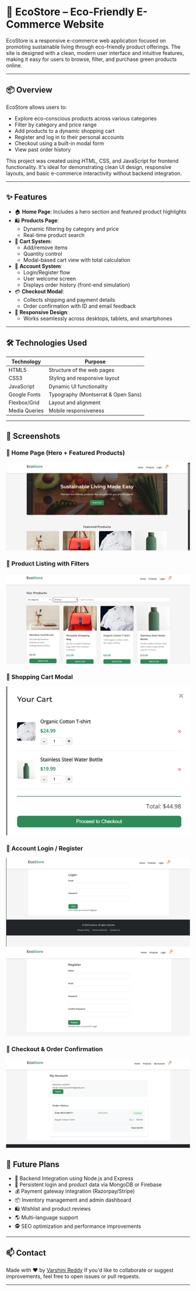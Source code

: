# 🌿 EcoStore – Eco-Friendly E-Commerce Website

EcoStore is a responsive e-commerce web application focused on promoting sustainable living through eco-friendly product offerings. The site is designed with a clean, modern user interface and intuitive features, making it easy for users to browse, filter, and purchase green products online.

---

## 📦 Overview

EcoStore allows users to:
- Explore eco-conscious products across various categories
- Filter by category and price range
- Add products to a dynamic shopping cart
- Register and log in to their personal accounts
- Checkout using a built-in modal form
- View past order history

This project was created using HTML, CSS, and JavaScript for frontend functionality. It's ideal for demonstrating clean UI design, responsive layouts, and basic e-commerce interactivity without backend integration.

---

## ✨ Features

- 🏠 **Home Page**: Includes a hero section and featured product highlights
- 🛍️ **Products Page**:
  - Dynamic filtering by category and price
  - Real-time product search
- 🛒 **Cart System**:
  - Add/remove items
  - Quantity control
  - Modal-based cart view with total calculation
- 👤 **Account System**:
  - Login/Register flow
  - User welcome screen
  - Displays order history (front-end simulation)
- 💳 **Checkout Modal**:
  - Collects shipping and payment details
  - Order confirmation with ID and email feedback
- 📱 **Responsive Design**:
  - Works seamlessly across desktops, tablets, and smartphones

---

## 🛠️ Technologies Used

| Technology     | Purpose                                 |
|----------------|------------------------------------------|
| HTML5          | Structure of the web pages              |
| CSS3           | Styling and responsive layout           |
| JavaScript     | Dynamic UI functionality                |
| Google Fonts   | Typography (Montserrat & Open Sans)     |
| Flexbox/Grid   | Layout and alignment                    |
| Media Queries  | Mobile responsiveness                   |

---

## 📸 Screenshots

### 🔹 Home Page (Hero + Featured Products)
![Home Page](Screenshots/Home.png)

### 🔹 Product Listing with Filters
![Products](Screenshots/Products.png)

### 🔹 Shopping Cart Modal
![Cart Modal](Screenshots/cart.png)

### 🔹 Account Login / Register
![Login Page](Screenshots/Login.png)
![Register Page](Screenshots/Register.png)

### 🔹 Checkout & Order Confirmation
![Checkout](Screenshots/Account.png)

## 🚀 Future Plans

- 🔐 Backend Integration using Node.js and Express
- 🧾 Persistent login and product data via MongoDB or Firebase
- 💰 Payment gateway integration (Razorpay/Stripe)
- 📦 Inventory management and admin dashboard
- 🛍️ Wishlist and product reviews
- 🌎 Multi-language support
- 🕵️ SEO optimization and performance improvements

---
## 📫 Contact

Made with ❤️ by [Varshini Reddy](https://github.com/VarshiniReddy05) 
If you'd like to collaborate or suggest improvements, feel free to open issues or pull requests.

---
